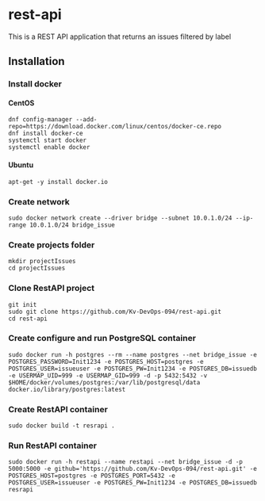 # rest-api

This is a REST API application that returns an issues filtered by label

## Installation

### Install docker
#### CentOS

    dnf config-manager --add-repo=https://download.docker.com/linux/centos/docker-ce.repo
    dnf install docker-ce
    systemctl start docker
    systemctl enable docker

#### Ubuntu

    apt-get -y install docker.io

### Create network

    sudo docker network create --driver bridge --subnet 10.0.1.0/24 --ip-range 10.0.1.0/24 bridge_issue

### Create projects folder
    mkdir projectIssues
    cd projectIssues

### Clone RestAPI project
    git init
    sudo git clone https://github.com/Kv-DevOps-094/rest-api.git
    cd rest-api

### Create configure and run PostgreSQL container 

    sudo docker run -h postgres --rm --name postgres --net bridge_issue -e POSTGRES_PASSWORD=Init1234 -e POSTGRES_HOST=postgres -e POSTGRES_USER=issueuser -e POSTGRES_PW=Init1234 -e POSTGRES_DB=issuedb -e USERMAP_UID=999 -e USERMAP_GID=999 -d -p 5432:5432 -v $HOME/docker/volumes/postgres:/var/lib/postgresql/data docker.io/library/postgres:latest

### Create RestAPI container

    sudo docker build -t resrapi .

### Run RestAPI container

    sudo docker run -h restapi --name restapi --net bridge_issue -d -p 5000:5000 -e github='https://github.com/Kv-DevOps-094/rest-api.git' -e POSTGRES_HOST=postgres -e POSTGRES_PORT=5432 -e POSTGRES_USER=issueuser -e POSTGRES_PW=Init1234 -e POSTGRES_DB=issuedb resrapi

